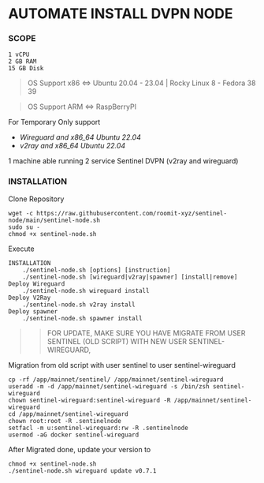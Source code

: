 # AUTOMATE INSTALL DVPN NODE


### SCOPE

```
1 vCPU
2 GB RAM
15 GB Disk
```

>OS Support x86 <=> Ubuntu 20.04 - 23.04 | Rocky Linux 8 - Fedora 38 39

>OS Support ARM <=> RaspBerryPI

For Temporary Only support 

- *Wireguard and x86_64 Ubuntu 22.04*
- *v2ray and x86_64 Ubuntu 22.04*

1 machine able running 2 service Sentinel DVPN (v2ray and wireguard)

### INSTALLATION

Clone Repository

```
wget -c https://raw.githubusercontent.com/roomit-xyz/sentinel-node/main/sentinel-node.sh
sudo su -
chmod +x sentinel-node.sh 
```

Execute
```
INSTALLATION
    ./sentinel-node.sh [options] [instruction]
    ./sentinel-node.sh [wireguard|v2ray|spawner] [install|remove]
Deploy Wireguard
    ./sentinel-node.sh wireguard install
Deploy V2Ray
    ./sentinel-node.sh v2ray install
Deploy spawner
    ./sentinel-node.sh spawner install
```
>> FOR UPDATE, MAKE SURE YOU HAVE MIGRATE FROM USER SENTINEL (OLD SCRIPT) WITH NEW USER SENTINEL-WIREGUARD,

Migration from old script with user sentinel to user sentinel-wireguard
```
cp -rf /app/mainnet/sentinel/ /app/mainnet/sentinel-wireguard
useradd -m -d /app/mainnet/sentinel-wireguard -s /bin/zsh sentinel-wireguard
chown sentinel-wireguard:sentinel-wireguard -R /app/mainnet/sentinel-wireguard
cd /app/mainnet/sentinel-wireguard
chown root:root -R .sentinelnode
setfacl -m u:sentinel-wireguard:rw -R .sentinelnode
usermod -aG docker sentinel-wireguard
```

After Migrated done, update your version to
```
chmod +x sentinel-node.sh 
./sentinel-node.sh wireguard update v0.7.1
```
